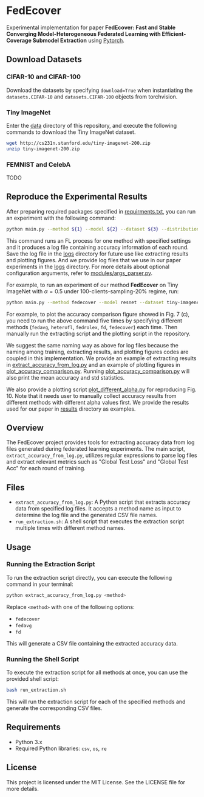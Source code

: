 # FedEcover

Experimental implementation for paper **FedEcover: Fast and Stable Converging Model-Heterogeneous Federated Learning with Efficient-Coverage Submodel Extraction** using [Pytorch](https://pytorch.org/).

## Download Datasets

### CIFAR-10 and CIFAR-100

Download the datasets by specifying `download=True` when instantiating the `datasets.CIFAR-10` and `datasets.CIFAR-100` objects from torchvision.

### Tiny ImageNet

Enter the [data](data) directory of this repository, and execute the following commands to download the Tiny ImageNet dataset.

```bash
wget http://cs231n.stanford.edu/tiny-imagenet-200.zip
unzip tiny-imagenet-200.zip
```

### FEMNIST and CelebA

TODO

## Reproduce the Experimental Results

After preparing required packages specified in [requirments.txt](requirements.txt), you can run an experiment with the following command:

```bash
python main.py --method ${1} --model ${2} --dataset ${3} --distribution ${4} --num-clients ${5} --client-select-ratio ${6} --rounds ${7} --epochs ${8} --client-capacity-distribution ${9} --global-lr-decay ${10} --gamma ${11} --data-augmentation ${12} >> logs/{method}-{model}-{dataset}-{distribution}-capacity{capacity}-{num_clients}clients.log
```

This command runs an FL process for one method with specified settings and it produces a log file containing accuracy information of each round. Save the log file in the [logs](logs) directory for future use like extracting results and plotting figures. And we provide log files that we use in our paper experiments in the [logs](logs) directory. For more details about optional configuration arguments, refer to [modules/args_parser.py](modules/args_parser.py).

For example, to run an experiment of our method **FedEcover** on Tiny ImageNet with $\alpha=0.5$ under 100-clients-sampling-20% regime, run:

```bash
python main.py --method fedecover --model resnet --dataset tiny-imagenet --distribution alpha0.5 --num-clients 100 --client-select-ratio 0.2 --rounds 300 --epochs 10 --client-capacity-distribution 0 --global-lr-decay True --gamma 0.9 --data-augmentation True >> logs/fedecover-cnn-cifar100-alpha0.5-capacity0-100clients.log
```

For example, to plot the accuracy comparison figure showed in Fig. 7 (c), you need to run the above command five times by specifying different methods (`fedavg`, `heterofl`, `fedrolex`, `fd`, `fedecover`) each time. Then manually run the extracting script and the plotting script in the repository.

We suggest the same naming way as above for log files because the naming among training, extracting results, and plotting figures codes are coupled in this implementation. We provide an example of extracting results in [extract_accuracy_from_log.py](extract_accuracy_from_log.py) and an example of plotting figures in [plot_accuracy_comparison.py](plot_accuracy_comparison.py). Running [plot_accuracy_comparison.py](plot_accuracy_comparison.py) will also print the mean accuracy and std statistics.

We also provide a plotting script [plot_different_alpha.py](plot_different_alpha.py) for reproducing Fig. 10. Note that it needs user to manually collect accuracy results from different methods with different alpha values first. We provide the results used for our paper in [results](results) directory as examples.

## Overview

The FedEcover project provides tools for extracting accuracy data from log files generated during federated learning experiments. The main script, `extract_accuracy_from_log.py`, utilizes regular expressions to parse log files and extract relevant metrics such as "Global Test Loss" and "Global Test Acc" for each round of training.

## Files

- `extract_accuracy_from_log.py`: A Python script that extracts accuracy data from specified log files. It accepts a method name as input to determine the log file and the generated CSV file names.
- `run_extraction.sh`: A shell script that executes the extraction script multiple times with different method names.

## Usage

### Running the Extraction Script

To run the extraction script directly, you can execute the following command in your terminal:

```bash
python extract_accuracy_from_log.py <method>
```

Replace `<method>` with one of the following options:

- `fedecover`
- `fedavg`
- `fd`

This will generate a CSV file containing the extracted accuracy data.

### Running the Shell Script

To execute the extraction script for all methods at once, you can use the provided shell script:

```bash
bash run_extraction.sh
```

This will run the extraction script for each of the specified methods and generate the corresponding CSV files.

## Requirements

- Python 3.x
- Required Python libraries: `csv`, `os`, `re`

## License

This project is licensed under the MIT License. See the LICENSE file for more details.
